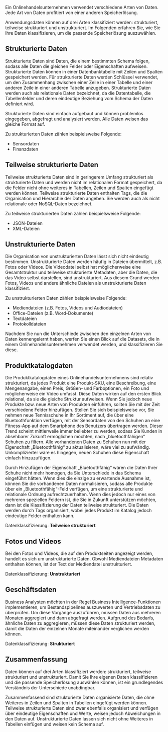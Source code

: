 Ein Onlinehandelsunternehmen verwendet verschiedene Arten von Daten. Jede Art von Daten profitiert von einer anderen Speicherlösung. 

Anwendungsdaten können auf drei Arten klassifiziert werden: strukturiert, teilweise strukturiert und unstrukturiert. Im Folgenden erfahren Sie, wie Sie Ihre Daten klassifizieren, um die passende Speicherlösung auszuwählen.

## <a name="structured-data"></a>Strukturierte Daten

Strukturierte Daten sind Daten, die einem bestimmten Schema folgen, sodass alle Daten die gleichen Felder oder Eigenschaften aufweisen. Strukturierte Daten können in einer Datenbanktabelle mit Zeilen und Spalten gespeichert werden. Für strukturierte Daten werden Schlüssel verwendet, um den Zusammenhang zwischen einer Zeile in einer Tabelle und einer anderen Zeile in einer anderen Tabelle anzugeben. Strukturierte Daten werden auch als relationale Daten bezeichnet, da die Datentabelle, die Tabellenfelder und deren eindeutige Beziehung vom Schema der Daten definiert wird.

Strukturierte Daten sind einfach aufgebaut und können problemlos eingegeben, abgefragt und analysiert werden. Alle Daten weisen das gleiche Format auf.

Zu strukturierten Daten zählen beispielsweise Folgende:

- Sensordaten
- Finanzdaten

## <a name="semi-structured-data"></a>Teilweise strukturierte Daten

Teilweise strukturierte Daten sind in geringerem Umfang strukturiert als strukturierte Daten und werden nicht im relationalen Format gespeichert, da die Felder nicht ohne weiteres in Tabellen, Zeilen und Spalten eingefügt werden können. Teilweise strukturierte Daten enthalten Tags, die die Organisation und Hierarchie der Daten angeben. Sie werden auch als nicht relationale oder NoSQL-Daten bezeichnet.

Zu teilweise strukturierten Daten zählen beispielsweise Folgende:

- JSON-Dateien
- XML-Dateien

## <a name="unstructured-data"></a>Unstrukturierte Daten

Die Organisation von unstrukturierten Daten lässt sich nicht eindeutig bestimmen. Unstrukturierte Daten werden häufig in Dateien übermittelt, z.B. Fotos oder Videos. Die Videodatei selbst hat möglicherweise eine Gesamtstruktur und teilweise strukturierte Metadaten, aber die Daten, die das Video selbst darstellen, sind unstrukturiert. Aus diesem Grund werden Fotos, Videos und andere ähnliche Dateien als unstrukturierte Daten klassifiziert.

Zu unstrukturierten Daten zählen beispielsweise Folgende:

- Mediendateien (z.B. Fotos, Videos und Audiodateien)
- Office-Dateien (z.B. Word-Dokumente)
- Textdateien
- Protokolldateien

Nachdem Sie nun die Unterschiede zwischen den einzelnen Arten von Daten kennengelernt haben, werfen Sie einen Blick auf die Datasets, die in einem Onlinehandelsunternehmen verwendet werden, und klassifizieren Sie diese.

## <a name="product-catalog-data"></a>Produktkatalogdaten

Die Produktkatalogdaten eines Onlinehandelsunternehmens sind relativ strukturiert, da jedes Produkt eine Produkt-SKU, eine Beschreibung, eine Mengenangabe, einen Preis, Größen- und Farboptionen, ein Foto und möglicherweise ein Video umfasst. Diese Daten wirken auf den ersten Blick relational, da sie die gleiche Struktur aufweisen. Wenn Sie jedoch neue Produkte bzw. neue Arten von Produkten einführen, sollten Sie mit der Zeit verschiedene Felder hinzufügen. Stellen Sie sich beispielsweise vor, Sie nehmen neue Tennisschuhe in Ihr Sortiment auf, die über eine Bluetoothfunktion verfügen, mit der Sensordaten von den Schuhen an eine Fitness-App auf dem Smartphone des Benutzers übertragen werden. Dieser Trend scheint mittlerweile immer beliebter zu werden, sodass Sie Kunden in absehbarer Zukunft ermöglichen möchten, nach „bluetoothfähigen“ Schuhen zu filtern. Alle vorhandenen Daten zu Schuhen nun mit der Eigenschaft „Bluetoothfähig“ zu aktualisieren, wäre viel zu aufwändig. Unkomplizierter wäre es hingegen, neuen Schuhen diese Eigenschaft einfach hinzuzufügen.

Durch Hinzufügen der Eigenschaft „Bluetoothfähig“ wären die Daten Ihrer Schuhe nicht mehr homogen, da Sie Unterschiede in das Schema eingeführt hätten. Wenn dies die einzige zu erwartende Ausnahme ist, können Sie die vorhandenen Daten normalisieren, sodass alle Produkte über ein „Bluetoothfähig“-Feld verfügen, um eine strukturierte und relationale Ordnung aufrechtzuerhalten. Wenn dies jedoch nur eines von mehreren speziellen Feldern ist, die Sie in Zukunft unterstützen möchten, dann ist die Klassifizierung der Daten teilweise strukturiert. Die Daten werden durch Tags organisiert, wobei jedes Produkt im Katalog jedoch eindeutige Felder enthalten kann.

Datenklassifizierung: **Teilweise strukturiert**

## <a name="photos-and-videos"></a>Fotos und Videos

Bei den Fotos und Videos, die auf den Produktseiten angezeigt werden, handelt es sich um unstrukturierte Daten. Obwohl Mediendateien Metadaten enthalten können, ist der Text der Mediendatei unstrukturiert.

Datenklassifizierung: **Unstrukturiert**

## <a name="business-data"></a>Geschäftsdaten

Business Analysten möchten in der Regel Business Intelligence-Funktionen implementieren, um Bestandspipelines auszuwerten und Vertriebsdaten zu überprüfen. Um diese Vorgänge auszuführen, müssen Daten aus mehreren Monaten aggregiert und dann abgefragt werden. Aufgrund des Bedarfs, ähnliche Daten zu aggregieren, müssen diese Daten strukturiert werden, damit die Daten der einzelnen Monate miteinander verglichen werden können.

Datenklassifizierung: **Strukturiert**

## <a name="summary"></a>Zusammenfassung

Daten können auf drei Arten klassifiziert werden: strukturiert, teilweise strukturiert und unstrukturiert. Damit Sie Ihre eigenen Daten klassifizieren und die passende Speicherlösung auswählen können, ist ein grundlegendes Verständnis der Unterschiede unabdingbar. 

Zusammenfassend sind strukturierte Daten organisierte Daten, die ohne Weiteres in Zeilen und Spalten in Tabellen eingefügt werden können. Teilweise strukturierte Daten sind zwar ebenfalls organisiert und verfügen über eindeutige Eigenschaften und Werte, weisen jedoch Abweichungen in den Daten auf. Unstrukturierte Daten lassen sich nicht ohne Weiteres in Tabellen einfügen und weisen kein Schema auf.
